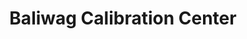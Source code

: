 ---
title: "Baliwag Calibration Center"
url: /city-of-san-jose-del-monte/baliwag-calibration-center-quirino-highway/
shop: Autowerkstatt
---